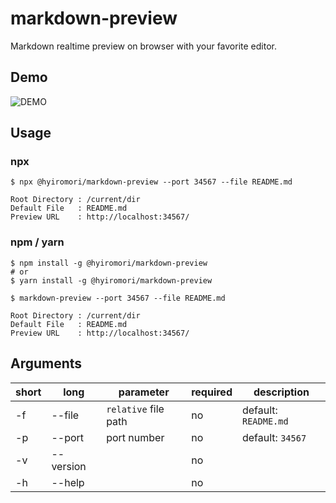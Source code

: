 # markdown-preview

Markdown realtime preview on browser with your favorite editor.

## Demo

![DEMO](https://github.com/hyiromori/markdown-preview/raw/master/gif/demo.gif)

## Usage

### npx

```
$ npx @hyiromori/markdown-preview --port 34567 --file README.md

Root Directory : /current/dir
Default File   : README.md
Preview URL    : http://localhost:34567/
```

### npm / yarn

```
$ npm install -g @hyiromori/markdown-preview
# or
$ yarn install -g @hyiromori/markdown-preview

$ markdown-preview --port 34567 --file README.md

Root Directory : /current/dir
Default File   : README.md
Preview URL    : http://localhost:34567/
```

## Arguments

| short | long      | parameter            | required | description          |
|-------|-----------|----------------------|----------|----------------------|
| -f    | --file    | `relative` file path | no       | default: `README.md` |
| -p    | --port    | port number          | no       | default: `34567`     |
| -v    | --version |                      | no       |                      |
| -h    | --help    |                      | no       |                      |
